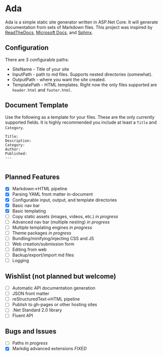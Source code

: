 # Ada

Ada is a simple static site generator written in ASP.Net Core. It will generate documentation from sets of Markdown files. This project was inspired by [ReadTheDocs](https://readthedocs.org), [Microsoft Docs](https://docs.microsoft.com), and [Sphinx](http://www.sphinx-doc.org/).

## Configuration

There are 3 configurable paths:

* SiteName - Title of your site
* InputPath - path to md files. Supports nested directories (somewhat).
* OutputPath - where you want the site created.
* TemplatePath - HTML templates. Right now the only files supported are `header.html` and `footer.html`.

## Document Template

Use the following as a template for your files. These are the only currently supported fields. It is highly recommended you include at least a `Title` and `Category`.

```
Title: 
Description: 
Category: 
Author: 
Published: 
---


```

## Planned Features

- [x] Markdown->HTML pipeline
- [x] Parsing YAML front matter in-document
- [x] Configurable input, output, and template directories
- [x] Basic nav bar
- [x] Basic templating
- [ ] Copy static assets (images, videos, etc.) *in progress*
- [ ] Advanced nav bar (multiple nesting) *in progress*
- [ ] Multiple templating engines *in progress*
- [ ] Theme packages *in progress*
- [ ] Bundling/minifying/injecting CSS and JS
- [ ] Web creation/submission form
- [ ] Editing from web
- [ ] Backup/export/import md files
- [ ] Logging

## Wishlist (not planned but welcome)

- [ ] Automatic API documentation generation
- [ ] JSON front matter
- [ ] reStructuredText->HTML pipeline
- [ ] Publish to gh-pages or other hosting sites
- [ ] .Net Standard 2.0 library
- [ ] Fluent API

## Bugs and Issues

- [ ] Paths *in progress*
- [x] Markdig advanced extensions *FIXED*